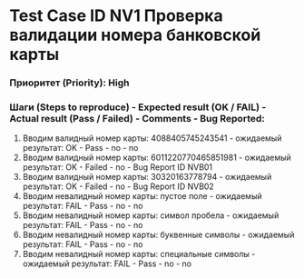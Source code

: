 # Test Case ID NV1 Проверка валидации номера банковской карты
### Приоритет (Priority): High
### Шаги (Steps to reproduce) - Expected result (OK / FAIL) - Actual result (Pass / Failed) - Comments - Bug Reported:
1. Вводим валидный номер карты: 4088405745243541 - ожидаемый результат:  OK - Pass - no - no
1. Вводим валидный номер карты: 6011220770465851981 - ожидаемый результат: OK - Failed - no - Bug Report ID NVB01
1. Вводим валидный номер карты: 30320163778794 - ожидаемый результат: OK - Failed - no - Bug Report ID NVB02
1. Вводим невалидный номер карты: пустое поле - ожидаемый результат: FAIL - Pass - no - no
1. Вводим невалидный номер карты: символ пробела - ожидаемый результат: FAIL - Pass - no - no
1. Вводим невалидный номер карты: буквенные символы - ожидаемый результат: FAIL - Pass - no - no
1. Вводим невалидный номер карты: специальные символы - ожидаемый результат: FAIL - Pass - no - no